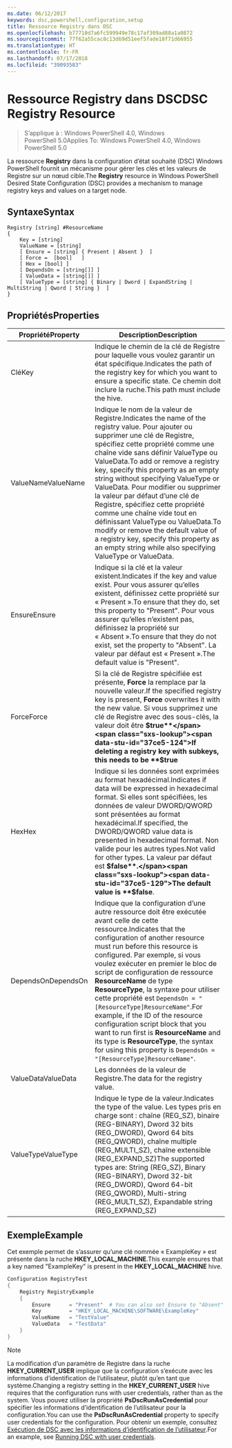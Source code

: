 ```yaml
---
ms.date: 06/12/2017
keywords: dsc,powershell,configuration,setup
title: Ressource Registry dans DSC
ms.openlocfilehash: b77710d7a6fc599949e78c17af309ad88a1a0872
ms.sourcegitcommit: 77f62a55cac8c13d69d51eef5fade18f71d66955
ms.translationtype: HT
ms.contentlocale: fr-FR
ms.lasthandoff: 07/17/2018
ms.locfileid: "39093583"
---
```

# <a name="dsc-registry-resource"></a><span data-ttu-id="37ce5-103">Ressource Registry dans DSC</span><span class="sxs-lookup"><span data-stu-id="37ce5-103">DSC Registry Resource</span></span>

> <span data-ttu-id="37ce5-104">S’applique à : Windows PowerShell 4.0, Windows PowerShell 5.0</span><span class="sxs-lookup"><span data-stu-id="37ce5-104">Applies To: Windows PowerShell 4.0, Windows PowerShell 5.0</span></span>

<span data-ttu-id="37ce5-105">La ressource **Registry** dans la configuration d’état souhaité (DSC) Windows PowerShell fournit un mécanisme pour gérer les clés et les valeurs de Registre sur un nœud cible.</span><span class="sxs-lookup"><span data-stu-id="37ce5-105">The **Registry** resource in Windows PowerShell Desired State Configuration (DSC) provides a mechanism to manage registry keys and values on a target node.</span></span>

## <a name="syntax"></a><span data-ttu-id="37ce5-106">Syntaxe</span><span class="sxs-lookup"><span data-stu-id="37ce5-106">Syntax</span></span>

```
Registry [string] #ResourceName
{
    Key = [string]
    ValueName = [string]
    [ Ensure = [string] { Present | Absent }  ]
    [ Force =  [bool]   ]
    [ Hex = [bool] ]
    [ DependsOn = [string[]] ]
    [ ValueData = [string[]] ]
    [ ValueType = [string] { Binary | Dword | ExpandString | MultiString | Qword | String }  ]
}
```

## <a name="properties"></a><span data-ttu-id="37ce5-107">Propriétés</span><span class="sxs-lookup"><span data-stu-id="37ce5-107">Properties</span></span>

|  <span data-ttu-id="37ce5-108">Propriété</span><span class="sxs-lookup"><span data-stu-id="37ce5-108">Property</span></span>  |  <span data-ttu-id="37ce5-109">Description</span><span class="sxs-lookup"><span data-stu-id="37ce5-109">Description</span></span>   |
|---|---|
| <span data-ttu-id="37ce5-110">Clé</span><span class="sxs-lookup"><span data-stu-id="37ce5-110">Key</span></span>| <span data-ttu-id="37ce5-111">Indique le chemin de la clé de Registre pour laquelle vous voulez garantir un état spécifique.</span><span class="sxs-lookup"><span data-stu-id="37ce5-111">Indicates the path of the registry key for which you want to ensure a specific state.</span></span> <span data-ttu-id="37ce5-112">Ce chemin doit inclure la ruche.</span><span class="sxs-lookup"><span data-stu-id="37ce5-112">This path must include the hive.</span></span>|
| <span data-ttu-id="37ce5-113">ValueName</span><span class="sxs-lookup"><span data-stu-id="37ce5-113">ValueName</span></span>| <span data-ttu-id="37ce5-114">Indique le nom de la valeur de Registre.</span><span class="sxs-lookup"><span data-stu-id="37ce5-114">Indicates the name of the registry value.</span></span> <span data-ttu-id="37ce5-115">Pour ajouter ou supprimer une clé de Registre, spécifiez cette propriété comme une chaîne vide sans définir ValueType ou ValueData.</span><span class="sxs-lookup"><span data-stu-id="37ce5-115">To add or remove a registry key, specify this property as an empty string without specifying ValueType or ValueData.</span></span> <span data-ttu-id="37ce5-116">Pour modifier ou supprimer la valeur par défaut d’une clé de Registre, spécifiez cette propriété comme une chaîne vide tout en définissant ValueType ou ValueData.</span><span class="sxs-lookup"><span data-stu-id="37ce5-116">To modify or remove the default value of a registry key, specify this property as an empty string while also specifying ValueType or ValueData.</span></span>|
| <span data-ttu-id="37ce5-117">Ensure</span><span class="sxs-lookup"><span data-stu-id="37ce5-117">Ensure</span></span>| <span data-ttu-id="37ce5-118">Indique si la clé et la valeur existent.</span><span class="sxs-lookup"><span data-stu-id="37ce5-118">Indicates if the key and value exist.</span></span> <span data-ttu-id="37ce5-119">Pour vous assurer qu’elles existent, définissez cette propriété sur « Present ».</span><span class="sxs-lookup"><span data-stu-id="37ce5-119">To ensure that they do, set this property to "Present".</span></span> <span data-ttu-id="37ce5-120">Pour vous assurer qu’elles n’existent pas, définissez la propriété sur « Absent ».</span><span class="sxs-lookup"><span data-stu-id="37ce5-120">To ensure that they do not exist, set the property to "Absent".</span></span> <span data-ttu-id="37ce5-121">La valeur par défaut est « Present ».</span><span class="sxs-lookup"><span data-stu-id="37ce5-121">The default value is "Present".</span></span>|
| <span data-ttu-id="37ce5-122">Force</span><span class="sxs-lookup"><span data-stu-id="37ce5-122">Force</span></span>| <span data-ttu-id="37ce5-123">Si la clé de Registre spécifiée est présente, **Force** la remplace par la nouvelle valeur.</span><span class="sxs-lookup"><span data-stu-id="37ce5-123">If the specified registry key is present, **Force** overwrites it with the new value.</span></span> <span data-ttu-id="37ce5-124">Si vous supprimez une clé de Registre avec des sous-clés, la valeur doit être **$true**</span><span class="sxs-lookup"><span data-stu-id="37ce5-124">If deleting a registry key with subkeys, this needs to be **$true**</span></span> |
| <span data-ttu-id="37ce5-125">Hex</span><span class="sxs-lookup"><span data-stu-id="37ce5-125">Hex</span></span>| <span data-ttu-id="37ce5-126">Indique si les données sont exprimées au format hexadécimal.</span><span class="sxs-lookup"><span data-stu-id="37ce5-126">Indicates if data will be expressed in hexadecimal format.</span></span> <span data-ttu-id="37ce5-127">Si elles sont spécifiées, les données de valeur DWORD/QWORD sont présentées au format hexadécimal.</span><span class="sxs-lookup"><span data-stu-id="37ce5-127">If specified, the DWORD/QWORD value data is presented in hexadecimal format.</span></span> <span data-ttu-id="37ce5-128">Non valide pour les autres types.</span><span class="sxs-lookup"><span data-stu-id="37ce5-128">Not valid for other types.</span></span> <span data-ttu-id="37ce5-129">La valeur par défaut est **$false**.</span><span class="sxs-lookup"><span data-stu-id="37ce5-129">The default value is **$false**.</span></span>|
| <span data-ttu-id="37ce5-130">DependsOn</span><span class="sxs-lookup"><span data-stu-id="37ce5-130">DependsOn</span></span>| <span data-ttu-id="37ce5-131">Indique que la configuration d’une autre ressource doit être exécutée avant celle de cette ressource.</span><span class="sxs-lookup"><span data-stu-id="37ce5-131">Indicates that the configuration of another resource must run before this resource is configured.</span></span> <span data-ttu-id="37ce5-132">Par exemple, si vous voulez exécuter en premier le bloc de script de configuration de ressource **ResourceName** de type **ResourceType**, la syntaxe pour utiliser cette propriété est `DependsOn = "[ResourceType]ResourceName"`.</span><span class="sxs-lookup"><span data-stu-id="37ce5-132">For example, if the ID of the resource configuration script block that you want to run first is **ResourceName** and its type is **ResourceType**, the syntax for using this property is `DependsOn = "[ResourceType]ResourceName"`.</span></span>|
| <span data-ttu-id="37ce5-133">ValueData</span><span class="sxs-lookup"><span data-stu-id="37ce5-133">ValueData</span></span>| <span data-ttu-id="37ce5-134">Les données de la valeur de Registre.</span><span class="sxs-lookup"><span data-stu-id="37ce5-134">The data for the registry value.</span></span>|
| <span data-ttu-id="37ce5-135">ValueType</span><span class="sxs-lookup"><span data-stu-id="37ce5-135">ValueType</span></span>| <span data-ttu-id="37ce5-136">Indique le type de la valeur.</span><span class="sxs-lookup"><span data-stu-id="37ce5-136">Indicates the type of the value.</span></span> <span data-ttu-id="37ce5-137">Les types pris en charge sont : chaîne (REG_SZ), binaire (REG-BINARY), Dword 32 bits (REG_DWORD), Qword 64 bits (REG_QWORD), chaîne multiple (REG_MULTI_SZ), chaîne extensible (REG_EXPAND_SZ)</span><span class="sxs-lookup"><span data-stu-id="37ce5-137">The supported types are: String (REG_SZ), Binary (REG-BINARY), Dword 32-bit (REG_DWORD), Qword 64-bit (REG_QWORD), Multi-string (REG_MULTI_SZ), Expandable string (REG_EXPAND_SZ)</span></span> |

## <a name="example"></a><span data-ttu-id="37ce5-138">Exemple</span><span class="sxs-lookup"><span data-stu-id="37ce5-138">Example</span></span>

<span data-ttu-id="37ce5-139">Cet exemple permet de s’assurer qu’une clé nommée « ExampleKey » est présente dans la ruche **HKEY\_LOCAL\_MACHINE**.</span><span class="sxs-lookup"><span data-stu-id="37ce5-139">This example ensures that a key named "ExampleKey" is present in the **HKEY\_LOCAL\_MACHINE** hive.</span></span>

```powershell
Configuration RegistryTest
{
    Registry RegistryExample
    {
        Ensure      = "Present"  # You can also set Ensure to "Absent"
        Key         = "HKEY_LOCAL_MACHINE\SOFTWARE\ExampleKey"
        ValueName   = "TestValue"
        ValueData   = "TestData"
    }
}
```

> [!NOTE]
> <span data-ttu-id="37ce5-140">La modification d’un paramètre de Registre dans la ruche **HKEY\_CURRENT\_USER** implique que la configuration s’exécute avec les informations d’identification de l’utilisateur, plutôt qu’en tant que système.</span><span class="sxs-lookup"><span data-stu-id="37ce5-140">Changing a registry setting in the **HKEY\_CURRENT\_USER** hive requires that the configuration runs with user credentials, rather than as the system.</span></span> <span data-ttu-id="37ce5-141">Vous pouvez utiliser la propriété **PsDscRunAsCredential** pour spécifier les informations d’identification de l’utilisateur pour la configuration.</span><span class="sxs-lookup"><span data-stu-id="37ce5-141">You can use the **PsDscRunAsCredential** property to specify user credentials for the configuration.</span></span> <span data-ttu-id="37ce5-142">Pour obtenir un exemple, consultez [Exécution de DSC avec les informations d’identification de l’utilisateur](runAsUser.md).</span><span class="sxs-lookup"><span data-stu-id="37ce5-142">For an example, see [Running DSC with user credentials](runAsUser.md).</span></span>